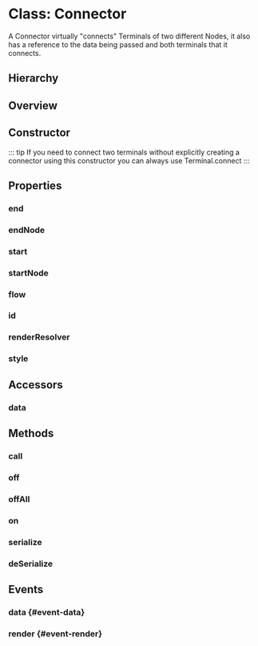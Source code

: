 # Class: Connector

A Connector virtually "connects" <Ref to="./terminal">Terminals</Ref> of two different <Ref to="./node">Nodes</Ref>, it also has a reference to the data being passed and both terminals that it connects.

## Hierarchy

<Hierarchy
  :extend="{name: 'Hooks', link: './hooks'}"
  :implement="[
    {name: 'Serializable', link: '../interfaces/serializable.html'},
    {name: 'Renderable', link: '../interfaces/renderable.html'}
  ]"
/>

## Overview

<Overview :data="data" />

## Constructor

::: tip
If you need to connect two terminals without explicitly creating a connector using this constructor you can always use <Ref to="./terminal#connect">Terminal.connect</Ref>
:::

<Method type="constructor">
  <template v-slot:signature>
    new Connector(<strong>flow: </strong><em><Ref to="./flow">Flow</Ref></em>,
    <strong>start: </strong><em><Ref to="./terminal">Terminal</Ref></em>,
    <strong>end: </strong><em><Ref to="./terminal">Terminal</Ref></em>,
    <strong>options?: </strong><em><Ref to="../interfaces/connector-options">ConnectorOptions</Ref></em>):
    <em><Ref to="#class-connector">Connector</Ref></em>
  </template>
  <template v-slot:params>
    <Param name="flow"><em><Ref to="./flow">Flow</Ref></em></Param>
    <Param name="start">
      <em><Ref to="./terminal">Terminal</Ref></em><br/>
      The output terminal of a <Ref to="./node">Node</Ref>
    </Param>
    <Param name="end">
      <em><Ref to="./terminal">Terminal</Ref></em><br/>
      The input terminal of a <Ref to="./node">Node</Ref>
    </Param>
    <Param name="options?">
      <em><Ref to="../interfaces/connector-options">ConnectorOptions</Ref></em>
  <template v-slot:default-value>

  ```js
  {
    style: {},
    id: getNewUUID() // dynamic
  }
  ```
  </template>
    </Param>
  </template>
</Method>

## Properties

### end

<Property type="property" name="end">
  <template v-slot:type>
    <em><Ref to="./terminal">Terminal</Ref></em>
  </template>
  <template v-slot:desc>
    Reference to the end (input) terminal of the <Ref to="#endnode">endNode</Ref>
    <img alt="The end terminal" class="zoomable" src="/images/end-terminal.png" />
  </template>
</Property>

### endNode

<Property type="property" name="endNode">
  <template v-slot:type>
    <em><Ref to="./node">Node</Ref></em>
  </template>
  <template v-slot:desc>
    Reference to the end (input) <Ref to="./node">Node</Ref>
    <img alt="The end node" class="zoomable" src="/images/end-node.png" />
  </template>
</Property>

### start

<Property type="property" name="start">
  <template v-slot:type>
    <em><Ref to="./terminal">Terminal</Ref></em>
  </template>
  <template v-slot:desc>
    Reference to the start (output) terminal of the <Ref to="#endnode">startNode</Ref>
    <img alt="The start terminal" class="zoomable" src="/images/start-terminal.png" />
  </template>
</Property>

### startNode

<Property type="property" name="startNode">
  <template v-slot:type>
    <em><Ref to="./node">Node</Ref></em>
  </template>
  <template v-slot:desc>
    Reference to the start (output) <Ref to="./node">Node</Ref>
    <img alt="The start node" class="zoomable" src="/images/start-node.png" />
  </template>
</Property>

### flow

<Property type="property" name="flow">
  <template v-slot:type>
    <em><Ref to="./flow">Flow</Ref></em>
  </template>
  <template v-slot:desc>
    Reference to the <Ref to="./flow">Flow</Ref> in which this connector exists.
  </template>
</Property>

### id

<Property type="property" name="id">
  <template v-slot:type>
    <em>string</em>
  </template>
  <template v-slot:desc>
    A unique identifier
  </template>
</Property>

### renderResolver

<Property type="property" name="renderResolver">
  <template v-slot:type>
    <em><Ref to="../interfaces/render-resolver">RenderResolver</Ref>&lt;<Ref to="#class-connector">Connector</Ref>, <Ref to="../interfaces/connector-render-params">ConnectorRenderParams</Ref>&gt;</em>
  </template>
  <template v-slot:default>
    <strong><Function class="mr-0p5" /></strong><em>() => null</em>
  </template>
  <template v-slot:desc>
    A <Ref to="../interfaces/render-resolver">RenderResolver</Ref> scoped to a single <Ref to="#class-connector">Connector</Ref> instance.
    <br/><br/>
    Any custom render function specified using this resolver will only affect this instance of Connector.
  </template>
</Property>

### style

<Property type="property" name="style">
  <template v-slot:type>
    <em><Ref to="../interfaces/connector-style">ConnectorStyle</Ref></em>
  </template>
  <template v-slot:default>

  ```js
  {
    width: 5,
    color: '#7fff00aa',
    border: true,
    borderColor: 'grey'
  }
  ```
  </template>
</Property>


## Accessors

### data
<Property type="accessor" name="data">
  <template v-slot:type>
    <em>any</em>
  </template>
  <template v-slot:desc>
    The reference to data set by start (input) terminal.
  </template>
</Property>


## Methods

### call

<Method type="method-inherited">
  <template v-slot:signature>
    call(<strong>eventKey: </strong><em>string</em>, <strong>...args: </strong><em>any</em>):
    <em>void</em>
  </template>
  <template v-slot:inherit>
    <Icon type="inherited" />from <Ref to="./hooks">Hooks</Ref>.<Ref to="./hooks#call">call</Ref>
  </template>
</Method>

### off

<Method type="method-inherited">
  <template v-slot:signature>
    off(<strong>eventKey: </strong><em>string</em>, <strong>id: </strong><em>number</em>):
    <em>void</em>
  </template>
  <template v-slot:inherit>
    <Icon type="inherited" />from <Ref to="./hooks">Hooks</Ref>.<Ref to="./hooks#off">off</Ref>
  </template>
</Method>

### offAll

<Method type="method-inherited">
  <template v-slot:signature>
    offAll():
    <em>void</em>
  </template>
  <template v-slot:inherit>
    <Icon type="inherited" />from <Ref to="./hooks">Hooks</Ref>.<Ref to="./hooks#offall">offAll</Ref>
  </template>
</Method>

### on

<Method type="method-inherited">
  <template v-slot:signature>
    on(<strong>eventKey: </strong><em>string</em>, <strong>callback: </strong><em>(...args: any) => void</em>):
    <em>number</em>
  </template>
  <template v-slot:inherit>
    <Icon type="inherited" />from <Ref to="./hooks">Hooks</Ref>.<Ref to="./hooks#on">on</Ref>
  </template>
  <template v-slot:desc>
    <br/>
    See <Ref to="#events">Events</Ref>.
  </template>
</Method>

### serialize

<Method type="method-implementation">
  <template v-slot:signature>
    serialize():
    <em><Ref to="../interfaces/serialized-connector">SerializedConnector</Ref></em>
  </template>
  <template v-slot:inherit>
    <Icon valign="bottom" type="implementation" /> of <Ref to="../interfaces/serializable">Serializable</Ref>.<Ref to="../interfaces/serializable#serialize">serialize</Ref>
  </template>
  <template v-slot:return><em><Ref to="../interfaces/serialized-connector">SerializedConnector</Ref></em></template>
</Method>

### deSerialize

<Method type="method-static">
  <template v-slot:signature>
    deSerialize(<strong>flow: </strong><em><Ref to="./flow">Flow</Ref></em>,
    <strong>start: </strong><em><Ref to="./terminal">Terminal</Ref></em>,
    <strong>end: </strong><em><Ref to="./terminal">Terminal</Ref></em>,
    <strong>data: </strong><em><Ref to="../interfaces/serialized-connector">SerializedConnector</Ref></em>):
    <em><Ref to="#class-connector">Connector</Ref></em>
  </template>
  <template v-slot:params>
    <Param name="flow"><em><Ref to="./flow">Flow</Ref></em></Param>
    <Param name="start"><em><Ref to="./terminal">Terminal</Ref></em></Param>
    <Param name="end"><em><Ref to="./terminal">Terminal</Ref></em></Param>
    <Param name="data"><em><Ref to="../interfaces/serialized-connector">SerializedConnector</Ref></em></Param>
  </template>
  <template v-slot:return><em><Ref to="#class-connector">Connector</Ref></em></template>
</Method>

## Events

### data <Icon type="event" /> {#event-data}

<Event type="event">
  <template v-slot:desc>
    When the start (input) <Ref to="./terminal">Terminal</Ref> sets/changes data on the connector.
  </template>
</Event>

### render <Icon type="event" /> {#event-render}

<Event type="event">
  <template v-slot:desc>
    When a single render cycle completes for this connector instance.
  </template>
</Event>

<script setup>
import data from '../../../../../reflections/api/classes/connector.json';
import Hierarchy from '../../../../../components/api/Hierarchy.vue';
import Overview from '../../../../../components/api/Overview.vue';
import Method from '../../../../../components/api/Method.vue';
import Property from '../../../../../components/api/Property.vue';
import Ref from '../../../../../components/api/Ref.vue';
import Param from '../../../../../components/api/Param.vue';
import Optional from '../../../../../components/api/Optional.vue';
import Function from '../../../../../components/api/Function.vue';
import Icon from '../../../../../components/api/Icon.vue';
import Event from '../../../../../components/api/Event.vue';
</script>
